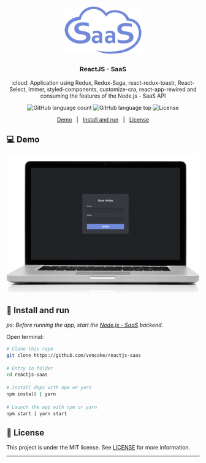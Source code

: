 <h1 align="center">
    <img src="/.github/assets/logo.png"
    width="200px"
    alt="Logo" />
</h1>

<h3 align="center">
  ReactJS - SaaS
</h3>

<p align="center">
  :cloud: Application using Redux, Redux-Saga, react-redux-toastr, React-Select, Immer, styled-components, customize-cra, react-app-rewired and consuming the features of the Node.js - SaaS API
</p>

<p align="center">
  <img alt="GitHub language count" src="https://img.shields.io/github/languages/count/osvaldokalvaitir/reactjs-saas.svg?color=00A83A">

  <img alt="GitHub language top" src="https://img.shields.io/github/languages/top/osvaldokalvaitir/reactjs-saas.svg?color=00A83A">

  <img alt="License" src="https://img.shields.io/badge/license-MIT-00A83A">
</p>

<p align="center">
  <a href="#computer-demo">Demo</a>&nbsp;&nbsp;&nbsp;|&nbsp;&nbsp;&nbsp;<a href="#wrench-install-and-run">Install and run</a>&nbsp;&nbsp;&nbsp;|&nbsp;&nbsp;&nbsp;<a href="#memo-license">License</a>
</p>

## :computer: Demo

![Demo](/.github/assets/demo.gif)

## :wrench: Install and run

_ps: Before running the app, start the [Node.js - SaaS](https://github.com/vencake/nodejs-saas) backend._

Open terminal:

```sh
# Clone this repo
git clone https://github.com/vencake/reactjs-saas

# Entry in folder
cd reactjs-saas

# Install deps with npm or yarn
npm install | yarn

# Launch the app with npm or yarn
npm start | yarn start
```

## :memo: License

This project is under the MIT license. See [LICENSE](/LICENSE) for more information.

---

